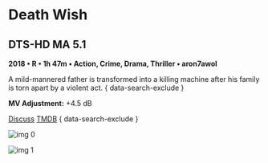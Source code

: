 # Death Wish

## DTS-HD MA 5.1

**2018 • R • 1h 47m • Action, Crime, Drama, Thriller • aron7awol**

A mild-mannered father is transformed into a killing machine after his family is torn apart by a violent act.
{ data-search-exclude }

**MV Adjustment:** +4.5 dB

[Discuss](https://www.avsforum.com/threads/bass-eq-for-filtered-movies.2995212/post-56747610)  [TMDB](395990)
{ data-search-exclude }

![img 0](https://i.imgur.com/mCUYqap.jpg)

![img 1](https://i.imgur.com/h9wOoo1.jpg)

